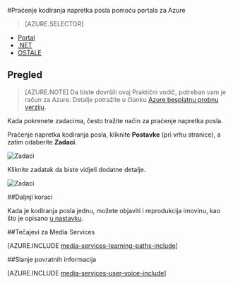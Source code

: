 <properties 
    pageTitle="Praćenje kodiranja napretka posla pomoću portala za Azure" 
    description="Pomoću ovog praktičnog vodiča vodit će vas kroz korake nadzor tijek zadatka pomoću portala za Azure." 
    services="media-services" 
    documentationCenter="" 
    authors="juliako" 
    manager="erikre" 
    editor=""/>

<tags 
    ms.service="media-services" 
    ms.workload="media" 
    ms.tgt_pltfrm="na" 
    ms.devlang="na" 
    ms.topic="article" 
    ms.date="08/29/2016"  
    ms.author="juliako"/>

#<a name="monitor-encoding-job-progress-with-the-azure-portal"></a>Praćenje kodiranja napretka posla pomoću portala za Azure

> [AZURE.SELECTOR]
- [Portal](media-services-portal-check-job-progress.md)
- [.NET](media-services-check-job-progress.md)
- [OSTALE](media-services-rest-check-job-progress.md)

## <a name="overview"></a>Pregled

> [AZURE.NOTE] Da biste dovršili ovaj Praktični vodič, potreban vam je račun za Azure. Detalje potražite u članku [Azure besplatnu probnu verziju](https://azure.microsoft.com/pricing/free-trial/). 

Kada pokrenete zadacima, često tražite način za praćenje napretka posla. 

Praćenje napretka kodiranja posla, kliknite **Postavke** (pri vrhu stranice), a zatim odaberite **Zadaci**.

![Zadaci](./media/media-services-portal-vod-get-started/media-services-jobs.png)

Kliknite zadatak da biste vidjeli dodatne detalje.

![Zadaci](./media/media-services-portal-vod-get-started/media-services-job-progress2.png)

##<a name="next-steps"></a>Daljnji koraci

Kada je kodiranja posla jednu, možete objaviti i reprodukcija imovinu, kao što je opisano [u nastavku](media-services-portal-publish.md).

##<a name="media-services-learning-paths"></a>Tečajevi za Media Services

[AZURE.INCLUDE [media-services-learning-paths-include](../../includes/media-services-learning-paths-include.md)]

##<a name="provide-feedback"></a>Slanje povratnih informacija

[AZURE.INCLUDE [media-services-user-voice-include](../../includes/media-services-user-voice-include.md)]
